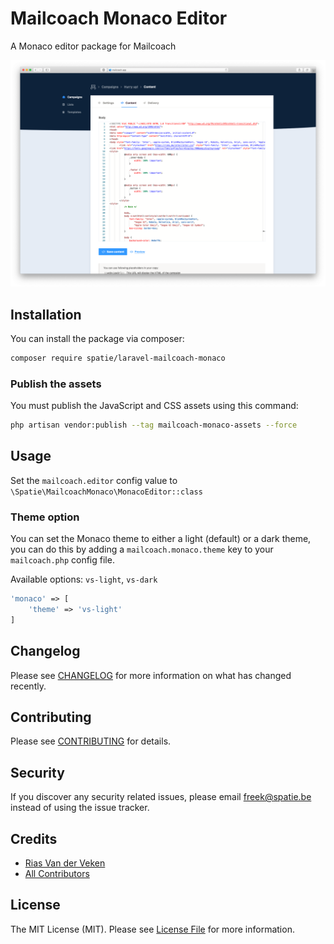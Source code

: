 # Mailcoach Monaco Editor

A Monaco editor package for Mailcoach
    
![](./docs/screenshot.png)

## Installation

You can install the package via composer:

```bash
composer require spatie/laravel-mailcoach-monaco
```

### Publish the assets

You must publish the JavaScript and CSS assets using this command:

```bash
php artisan vendor:publish --tag mailcoach-monaco-assets --force
```

## Usage

Set the `mailcoach.editor` config value to `\Spatie\MailcoachMonaco\MonacoEditor::class`

### Theme option

You can set the Monaco theme to either a light (default) or a dark theme, you can do this by adding a `mailcoach.monaco.theme` key to your `mailcoach.php` config file.

Available options: `vs-light`, `vs-dark`

```php
'monaco' => [
    'theme' => 'vs-light'
]
```

## Changelog

Please see [CHANGELOG](CHANGELOG.md) for more information on what has changed recently.

## Contributing

Please see [CONTRIBUTING](CONTRIBUTING.md) for details.

## Security

If you discover any security related issues, please email freek@spatie.be instead of using the issue tracker.

## Credits

- [Rias Van der Veken](https://github.com/riasvdv)
- [All Contributors](../../contributors)

## License

The MIT License (MIT). Please see [License File](LICENSE.md) for more information.
